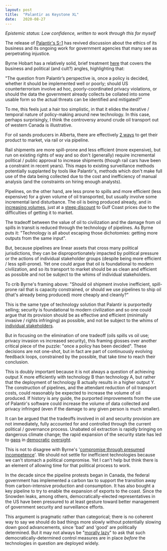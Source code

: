 ```yaml
---
layout: post
title:  "Palantir as Keystone XL"
date:   2020-08-27
---
```


*Epistemic status: Low confidence, written to work through this for myself*

The release of [Palantir's S-1][palantir_s1] has revived discussion about the ethics of its business and its ongoing work for government agencies that many see as perpetrating injustice.

Byrne Hobart has a relatively solid, brief treatment [here][hobart_palantir] that covers the business and political (and cult?) angles, highlighting that:

"The question from Palantir’s perspective is, once a policy is decided, whether it should be implemented well or poorly; should US counterterrorism involve ad hoc, poorly-coordinated privacy violations, or should the data the government already collects be collated into some usable form so the actual threats can be identified and mitigated?"

To me, this feels just a hair too simplistic, in that it elides the iterative / temporal nature of policy-making around new technology. In this case, perhaps surprisingly, I think the controversy around crude oil transport out of western Canada is illustrative.

For oil sands producers in Alberta, there are effectively [2 ways][wcs_discount] to get their product to market, via rail or via pipeline.

Rail shipments are more spill-prone and less efficient (more expensive), but run on existing rights of way and so don't (generally) require incremental political / public approval to increase shipments (though rail cars have been a constraint in recent years). This maps to existing surveillance methods potentially supplanted by tools like Palantir's, methods which don't make full use of the data being collected due to the cost and inefficiency of manual analysis (and the constraints on hiring enough analysts).

Pipelines, on the other hand, are less prone to spills and more efficient (less expensive) for a given volume of oil transported, but usually involve some incremental land disturbance. The oil is being produced already, and in [increasing volumes][historical_production], just at a [steep discount][wcs_discount] to Gulf Coast prices due to the difficulties of getting it to market.

The tradeoff between the value of oil to civilization and the damage from oil spills in transit is reduced through the technology of pipelines. As Byrne puts it: "Technology is all about escaping those dichotomies: getting more outputs from the same input".

But, because pipelines are linear assets that cross many political jurisdictions, they can be disproportionately impacted by political pressure or the actions of individual stakeholder groups (despite being more efficient / less spill-prone). Yet one could argue that oil is foundational to modern civilization, and so its transport to market should be as clean and efficient as possible and not be subject to the whims of individual stakeholders.

To crib Byrne's framing above: "Should oil shipment involve inefficient, spill-prone rail that is capacity constrained, or should we use pipelines to ship oil (that's already being produced) more cheaply and cleanly?"

This is the same type of technology solution that Palantir is purportedly selling; security is foundational to modern civilization and so one could argue that its provision should be as effective and efficient (minimally invasive / rights infringing) as possible, and not be subject to the whims of [individual stakeholders][maven_withdrawal].

But in focusing on the elimination of one tradeoff (oils spills vs oil use; privacy invasion vs increased security), this framing glosses over another critical piece of the puzzle: "once a policy has been decided". These decisions are not one-shot, but in fact are part of continuously evolving feedback loops, constrained by the possible, that take *time* to reach their conclusion.

This is doubly important because it is not always a question of achieving output X more efficiently with technology B than technology A, but rather that the deployment of technology B actually results in a higher output Y. The construction of pipelines, and the attendant reduction of oil transport costs, could reasonably be expected to increase the volume of oil produced. If history is any guide, the purported improvements from the use of Palantir's software could increase the volume of data collected and privacy infringed (even if the damage to any given person is much smaller).

It can be argued that the tradeoffs involved in oil and security provision are not immediately, fully accounted for and controlled through the current political / governance process. Unabated oil extraction is rapidly bringing on dangerous climate change; the rapid expansion of the security state has led to [gaps][aclu_xkeyscore] in [democratic][snowden] [oversight][drone_strikes].

This is not to disagree with Byrne's '[compromise through presumed incompetence][compromise]'. We should not settle for inefficient technologies because we can't stomach a political compromise. Yet I can't help but think there is an element of allowing time for that political process to work.

In the decade since the pipeline protests began in Canada, the federal government has implemented a carbon tax to support the transition away from carbon-intensive production and consumption. It has also bought a key pipeline to try to enable the expansion of exports to the coast. Since the Snowden leaks, among others, democratically-elected representatives in the US have been pressured to at least gesture toward better management of government security and surveillance efforts.

This argument is pragmatic rather than categorical; there is no coherent way to say we should do bad things more slowly without potentially slowing down good advancements, since 'bad' and 'good' are politically determined. But it may not always be "[morally lazy][hobart_palantir]" to ask that such democratically-determined control measures are in place *before* the technologies in question are deployed widely.

[palantir_s1]: [https://www.sec.gov/Archives/edgar/data/1321655/000119312520230013/d904406ds1.htm]

[hobart_palantir]: [https://diff.substack.com/p/palantir-on-business-cults-and-politics]

[historical_production]: [https://www.cer-rec.gc.ca/nrg/sttstc/crdlndptrlmprdct/stt/crdlsmmr/crdlsmmr-eng.html]

[wcs_discount]: [https://www.oilsandsmagazine.com/market-insights/crude-oil-pricing-differentials-why-alberta-crude-sells-at-deep-discount-to-wti]

[maven_withdrawal]: [https://www.wired.com/story/google-wont-renew-controversial-pentagon-ai-project/]

[aclu_xkeyscore]: [https://www.aclu.org/blog/national-security/secrecy/guide-what-we-now-know-about-nsas-dragnet-searches-your]

[snowden]: [https://www.bbc.com/news/world-us-canada-23123964]

[drone_strikes]: [https://web.law.columbia.edu/human-rights-institute/counterterrorism/drone-strikes/counting-drone-strike-deaths]

[compromise]: [https://diff.substack.com/p/against-compromise-through-presumed]
